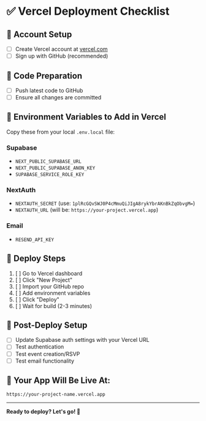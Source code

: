 # ✅ Vercel Deployment Checklist

## 🔐 **Account Setup**
- [ ] Create Vercel account at [vercel.com](https://vercel.com)
- [ ] Sign up with GitHub (recommended)

## 📁 **Code Preparation**
- [ ] Push latest code to GitHub
- [ ] Ensure all changes are committed

## 🔑 **Environment Variables to Add in Vercel**
Copy these from your local `.env.local` file:

### **Supabase**
- `NEXT_PUBLIC_SUPABASE_URL`
- `NEXT_PUBLIC_SUPABASE_ANON_KEY` 
- `SUPABASE_SERVICE_ROLE_KEY`

### **NextAuth**
- `NEXTAUTH_SECRET` (use: `1plRcGQvSWJ0P4cMmuQiJIgA8rykYbrAKnBkZqObvgM=`)
- `NEXTAUTH_URL` (will be: `https://your-project.vercel.app`)

### **Email**
- `RESEND_API_KEY`

## 🚀 **Deploy Steps**
1. [ ] Go to Vercel dashboard
2. [ ] Click "New Project"
3. [ ] Import your GitHub repo
4. [ ] Add environment variables
5. [ ] Click "Deploy"
6. [ ] Wait for build (2-3 minutes)

## 🔧 **Post-Deploy Setup**
- [ ] Update Supabase auth settings with your Vercel URL
- [ ] Test authentication
- [ ] Test event creation/RSVP
- [ ] Test email functionality

## 🎯 **Your App Will Be Live At:**
`https://your-project-name.vercel.app`

---

**Ready to deploy? Let's go! 🚀**
